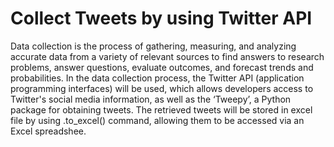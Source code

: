 # Collect Tweets by using Twitter API 

Data collection is the process of gathering, measuring, and analyzing accurate data from a variety of relevant sources to find answers to research problems, answer questions, evaluate outcomes, and forecast trends and probabilities. In the data collection process, the Twitter API (application programming interfaces) will be used, which allows developers access to Twitter's social media information, as well as the ‘Tweepy’, a Python package for obtaining tweets. The retrieved tweets will be stored in excel file by using .to_excel() command, allowing them to be accessed via an Excel spreadshee.
